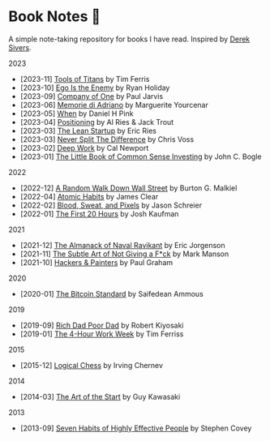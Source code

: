 # Book Notes :notebook:

A simple note-taking repository for books I have read. Inspired by [Derek Sivers](https://sive.rs/book).

2023

- [2023-11] [Tools of Titans](/books/tools_of_titans.md) by Tim Ferris
- [2023-10] [Ego Is the Enemy](/books/ego_is_the_enemy.md) by Ryan Holiday
- [2023-09] [Company of One](/books/company_of_one.md) by Paul Jarvis
- [2023-06] [Memorie di Adriano](/books/memorie_adriano.md) by Marguerite Yourcenar
- [2023-05] [When](/books/when.md) by Daniel H Pink
- [2023-04] [Positioning](/books/positioning.md) by Al Ries & Jack Trout
- [2023-03] [The Lean Startup](/books/the_lean_startup.md) by Eric Ries
- [2023-03] [Never Split The Difference](/books/never_split_the_difference.md) by Chris Voss
- [2023-02] [Deep Work](/books/deep_work.md) by Cal Newport
- [2023-01] [The Little Book of Common Sense Investing](/books/the_little_book_of_common_sense_investing.md) by John C. Bogle

2022

- [2022-12] [A Random Walk Down Wall Street](/books/a_random_walk_down_wall_street.md) by Burton G. Malkiel
- [2022-04] [Atomic Habits](/books/atomic_habits.md) by James Clear
- [2022-02] [Blood, Sweat, and Pixels](/books/blood_sweat_pixels.md) by Jason Schreier
- [2022-01] [The First 20 Hours](/books/the_first_20_hours.md) by Josh Kaufman

2021

- [2021-12] [The Almanack of Naval Ravikant](/books/the_almanack_of_naval_ravikant.md) by Eric Jorgenson
- [2021-11] [The Subtle Art of Not Giving a F*ck](/books/the_subtle_art_not_giving_fuck.md) by Mark Manson
- [2021-10] [Hackers & Painters](/books/hackers_and_painters.md) by Paul Graham

2020

- [2020-01] [The Bitcoin Standard](/books/the_bitcoin_standard.md) by Saifedean Ammous

2019

- [2019-09] [Rich Dad Poor Dad](/books/rich_dad_poor_dad.md) by Robert Kiyosaki
- [2019-01] [The 4-Hour Work Week](/books/the_four_hour_work_week.md) by Tim Ferriss

2015

- [2015-12] [Logical Chess](/books/logical_chess.md) by Irving Chernev

2014

- [2014-03] [The Art of the Start](/books/the_art_of_the_start.md) by Guy Kawasaki

2013

- [2013-09] [Seven Habits of Highly Effective People](/books/the_seven_habits.md) by Stephen Covey
